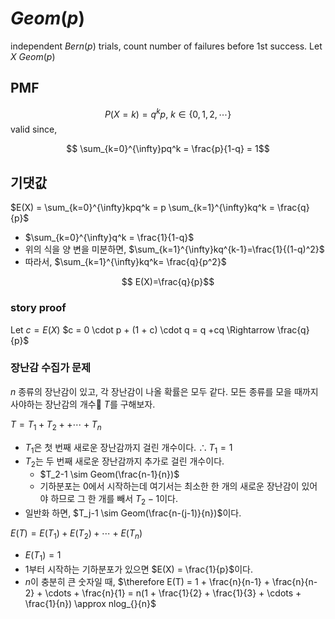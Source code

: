# $Geom(p)$
independent $Bern(p)$ trials, count number of failures before 1st success. Let $X~Geom(p)$

## PMF
$$P(X=k)=q^kp,\ k \in \{0, 1, 2, \cdots\}$$
valid since,

$$ \sum_{k=0}^{\infty}pq^k = \frac{p}{1-q} = 1$$

## 기댓값

$E(X) = \sum_{k=0}^{\infty}kpq^k = p \sum_{k=1}^{\infty}kq^k = \frac{q}{p}$
- $\sum_{k=0}^{\infty}q^k = \frac{1}{1-q}$
- 위의 식을 양 변을 미분하면, $\sum_{k=1}^{\infty}kq^{k-1}=\frac{1}{(1-q)^2}$
- 따라서, $\sum_{k=1}^{\infty}kq^k= \frac{q}{p^2}$

$$ E(X)=\frac{q}{p}$$

### story proof
Let $c = E(X)$
$c = 0 \cdot p + (1 + c) \cdot q = q +cq \Rightarrow \frac{q}{p}$

### 장난감 수집가 문제

$n$ 종류의 장난감이 있고, 각 장난감이 나올 확률은 모두 같다.
모든 종류를 모을 때까지 사야하는 장난감의 개수 $T$를 구해보자.

$T = T_1 + T_2 + + \cdots + T_n$
- $T_1$은 첫 번째 새로운 장난감까지 걸린 개수이다.  $\therefore T_1 = 1$
- $T_2$는 두 번째 새로운 장난감까지 추가로 걸린 개수이다.
	- $T_2-1 \sim Geom(\frac{n-1}{n})$ 
	- 기하분포는 0에서 시작하는데 여기서는 최소한 한 개의 새로운 장난감이 있어야 하므로 그 한 개를 빼서 $T_2 - 1$이다.
- 일반화 하면, $T_j-1 \sim Geom(\frac{n-(j-1)}{n})$이다.

$E(T)=E(T_1)+E(T_2)+ \cdots +E(T_n)$
- $E(T_1)=1$
- 1부터 시작하는 기하분포가 있으면 $E(X) = \frac{1}{p}$이다.
- $n$이 충분히 큰 숫자일 때, $\therefore E(T) = 1 + \frac{n}{n-1} + \frac{n}{n-2} + \cdots + \frac{n}{1} = n(1 + \frac{1}{2} + \frac{1}{3} + \cdots + \frac{1}{n}) \approx nlog_{}{n}$
